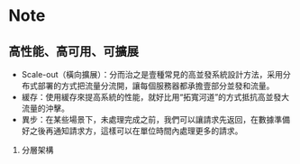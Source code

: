 # Note

 ## 高性能、高可用、可擴展
* Scale-out（橫向擴展）：分而治之是壹種常見的高並發系統設計方法，采用分布式部署的方式把流量分流開，讓每個服務器都承擔壹部分並發和流量。
* 緩存：使用緩存來提高系統的性能，就好比用“拓寬河道”的方式抵抗高並發大流量的沖擊。
* 異步：在某些場景下，未處理完成之前，我們可以讓請求先返回，在數據準備好之後再通知請求方，這樣可以在單位時間內處理更多的請求。

1. 分層架構